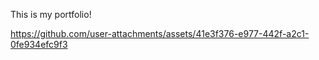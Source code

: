 This is my portfolio!

https://github.com/user-attachments/assets/41e3f376-e977-442f-a2c1-0fe934efc9f3

